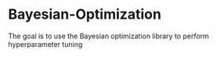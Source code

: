 # Bayesian-Optimization
The goal is to use the Bayesian optimization library to perform hyperparameter tuning
